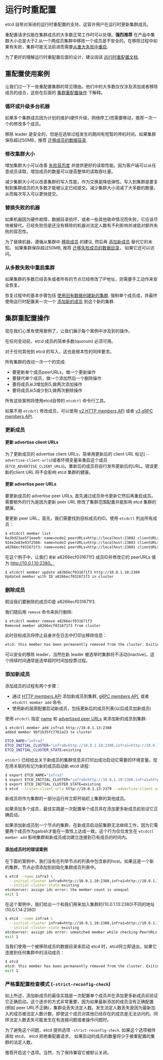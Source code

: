 # 运行时重配置

etcd 自带对渐进的运行时重配置的支持，这容许用户在运行时更新集群成员。

重配置请求仅能在集群成员的大多数正常工作时可以处理。**强烈推荐** 在产品中集群大小总是大于2.从一个两成员集群中移除一个成员是不安全的。在移除过程中如果有失败，集群可能无法前进而需要[从重大失败中重启][majority failure].

为了更好的理解运行时重配置后面的设计，建议阅读 [运行时重配置文档][runtime-reconf].

## 重配置使用案例

让我们过一下一些重配置集群的常见理由。他们中的大多数仅仅涉及添加或者移除成员的组合，这些在后面的 [集群重配置操作][cluster-reconf] 下解释。

### 循环或升级多台机器

如果多个集群成员因为计划的维护(硬件升级，网络停工)而需要移动，推荐一次一个的修改多个成员。

移除 leader 是安全的，但是在选举过程发生的期间有短暂的停机时间。如果集群保存超过50MB，推荐 [迁移成员的数据目录][member migration].

### 修改集群大小

增加集群大小可以改善 [失败容忍度][fault tolerance table] 并提供更好的读取性能。因为客户端可以从任意成员读取，增加成员的数量可以提高整体的读取吞吐量。

减少集群大小可以改善集群的写入性能，作为交换是降低弹性。写入到集群是要复制到集群成员的大多数才能被认定已经提交。减少集群大小消减了大多数的数量，从而每次写入可以更快提交。

### 替换失败的机器

如果机器因为硬件故障，数据目录损坏，或者一些其他致命情况而失败，它应该尽快被替代。已经失败但是还没有移除的机器对法定人数有不利影响并减低对额外失败的容忍性。

为了替换机器，遵循从集群中 [移除成员][remove member] 的建议, 然后再 [添加新成员][add member] 替代它的未知。 如果集群保存超过50MB, 推荐 [迁移失败成员的数据目录][member migration]， 如果它还可以访问。

### 从多数失败中重启集群

如果集群的多数已经丢失或者所有的节点已经修改了IP地址，则需要手工动作来安全恢复。

恢复过程中的基本步骤包括 [使用旧有数据创建新的集群][disaster recovery], 强制单个成员成，并最终使用运行时配置来一次一个 [添加新的成员][add member] 到这个新的集群.

## 集群重配置操作

现在我们心里有使用案例了，让我们展示每个案例中涉及到的操作。

在任何变动前，etcd 成员的简单多数(quorum) 必须可用。

对于任何其他到 etcd 的写入，这也是根本性的同样要求。

所有集群的改动一次一个的完成:

* 要更新单个成员peerURLs，做一个更新操作
* 要替代单个成员，做一个添加然后一个删除操作
* 要将成员从3增加到5,做两次添加操作
* 要将成员从5减少到3,做两次删除操作

所有这些案例将使用etcd自带的 `etcdctl` 命令行工具。

如果不用 `etcdctl` 修改成员，可以使用 [v2 HTTP members API][member-api] 或者 [v3 gRPC members API][member-api-grpc].

### 更新成员

#### 更新 advertise client URLs

为了更新成员的 advertise client URLs，简单用更新后的 client URL 标记(`--advertise-client-urls`)或者环境变量来重启这个成员(`ETCD_ADVERTISE_CLIENT_URLS`)。重新后的成员将自行发布更新后的URL。错误更新的client URL 将不会影响 etcd 集群的健康。

#### 更新 advertise peer URLs

要更新成员的 advertise peer URLs, 首先通过成员命令更新它然后再重启成员。需要额外的行为是因为更新 peer URL 修改了集群范围配置并能影响 etcd 集群的健康。

要更新 peer URL，首先，我们需要找到目标成员的ID。使用 `etcdctl` 列出所有成员：

```bash
$ etcdctl member list
6e3bd23ae5f1eae0: name=node2 peerURLs=http://localhost:23802 clientURLs=http://127.0.0.1:23792
924e2e83e93f2560: name=node3 peerURLs=http://localhost:23803 clientURLs=http://127.0.0.1:23793
a8266ecf031671f3: name=node1 peerURLs=http://localhost:23801 clientURLs=http://127.0.0.1:23791
```

在这个例子中，让我们 `更新` a8266ecf031671f3 成员ID并修改它的 peerURLs 值为 http://10.0.1.10:2380。

```bash
$ etcdctl member update a8266ecf031671f3 http://10.0.1.10:2380
Updated member with ID a8266ecf031671f3 in cluster
```

### 删除成员

假设我们要删除的成员ID是 a8266ecf031671f3.

我们随后用 `remove` 命令来执行删除:

``` bash
$ etcdctl member remove a8266ecf031671f3
Removed member a8266ecf031671f3 from cluster
```

此时目标成员将停止自身并在日志中打印出移除信息：

```bash
etcd: this member has been permanently removed from the cluster. Exiting.
```

可以安全的移除 leader，当然在新 leader 被选举时集群将不活动(inactive)。这个持续时间通常是选举超时时间加投票过程。

### 添加新成员

添加成员的过程有两个步骤：

* 通过 [HTTP members API][member-api] 添加新成员到集群, [gRPC members API][member-api-grpc], 或者 `etcdctl member add` 命令.
* 使用新的层原配置启动新成员，包括更新后的成员列表(以后成员加新成员)

使用 `etcdctl` 指定 [name][conf-name] 和 [advertised peer URLs][conf-adv-peer] 来添加新的成员到集群:

```bash
$ etcdctl member add infra3 http://10.0.1.13:2380
added member 9bf1b35fc7761a23 to cluster

ETCD_NAME="infra3"
ETCD_INITIAL_CLUSTER="infra0=http://10.0.1.10:2380,infra1=http://10.0.1.11:2380,infra2=http://10.0.1.12:2380,infra3=http://10.0.1.13:2380"
ETCD_INITIAL_CLUSTER_STATE=existing
```

`etcdctl` 已经给出关于新成员的集群信息并打印出成功启动它需要的环境变量。现在用关联的标记为新的成员启动新 etcd 进程:

```bash
$ export ETCD_NAME="infra3"
$ export ETCD_INITIAL_CLUSTER="infra0=http://10.0.1.10:2380,infra1=http://10.0.1.11:2380,infra2=http://10.0.1.12:2380,infra3=http://10.0.1.13:2380"
$ export ETCD_INITIAL_CLUSTER_STATE=existing
$ etcd --listen-client-urls http://10.0.1.13:2379 --advertise-client-urls http://10.0.1.13:2379 --listen-peer-urls http://10.0.1.13:2380 --initial-advertise-peer-urls http://10.0.1.13:2380 --data-dir %data_dir%
```

新成员将作为集群的一部分运行并立即开始赶上集群的其他成员。

如果添加多个成员，最佳实践是一次配置单个成员并在添加更多新成员前验证它正确启动。

如果添加新成员到一个节点的集群，在新成员启动前集群无法继续工作，因为它需要两个成员作为galosh才能在一致性上达成一致。这个行为仅仅发生在 `etcdctl member add` 影响集群和新成员成功建立连接到已有成员的时间内。

#### 添加成员时的错误案例

在下面的案例中，我们没有在列举节点的列表中包含新的host。如果这是一个新的集群，节点必须添加到初始化集群成员列表中。

```bash
$ etcd --name infra3 \
  --initial-cluster infra0=http://10.0.1.10:2380,infra1=http://10.0.1.11:2380,infra2=http://10.0.1.12:2380 \
  --initial-cluster-state existing
etcdserver: assign ids error: the member count is unequal
exit 1
```

在这个案例中，我们给出一个和我们用来加入集群的(10.0.1.13:2380)不同的地址(10.0.1.14:2380)

```bash
$ etcd --name infra4 \
  --initial-cluster infra0=http://10.0.1.10:2380,infra1=http://10.0.1.11:2380,infra2=http://10.0.1.12:2380,infra4=http://10.0.1.14:2380 \
  --initial-cluster-state existing
etcdserver: assign ids error: unmatched member while checking PeerURLs
exit 1
```

当我们使用一个被移除成员的数据目录来启动 etcd 时，etcd将立即退出，如果它连接到任何集群中的活动成员：

```bash
$ etcd
etcd: this member has been permanently removed from the cluster. Exiting.
exit 1
```

### 严格重配置检查模式 (`-strict-reconfig-check`)

如上所述，添加新成员的最佳实践是一次配置单个成员并在添加更多新成员前验证它正确启动。这个逐步的方式非常重要，因为如果最新添加的成员没有正确配置(例如 peer URL不正确)，集群会丢失法定人数。发生法定人数丢失是因为最新加入的成员被法定人数计数，即使这个成员对其他已经存在的成员是无法访问的。同样法定人数丢失可能发生在有连接问题或者操作问题时。

为了避免这个问题，etcd 提供选项 `-strict-reconfig-check`. 如果这个选项被传递给 etcd， etcd 拒绝重配置请求， 如果启动的成员的数量将少于被重配置的集群的法定人数。

推荐开启这个选项。当然，为了保持兼容它被默认关闭。

[add member]: #add-a-new-member
[cluster-reconf]: #cluster-reconfiguration-operations
[conf-adv-peer]: configuration.md#-initial-advertise-peer-urls
[conf-name]: configuration.md#-name
[disaster recovery]: recovery.md
[fault tolerance table]: https://github.com/coreos/etcd/blob/master/Documentation/v2/admin_guide.md#fault-tolerance-table
[majority failure]: #restart-cluster-from-majority-failure
[member-api]: https://github.com/coreos/etcd/blob/master/Documentation/v2/members_api.md
[member-api-grpc]: ../dev-guide/api_reference_v3.md#service-cluster-etcdserveretcdserverpbrpcproto
[member migration]: https://github.com/coreos/etcd/blob/master/Documentation/v2/admin_guide.md#member-migration
[remove member]: #remove-a-member
[runtime-reconf]: runtime-reconf-design.md